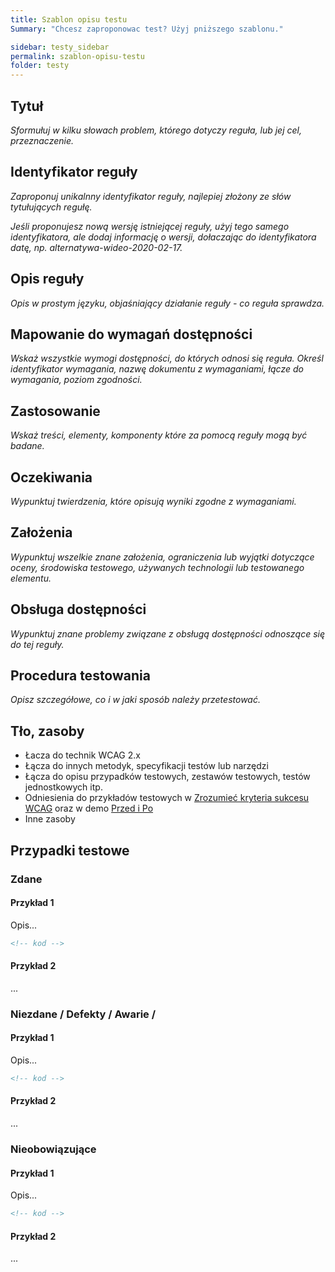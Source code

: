 ```yaml
---
title: Szablon opisu testu
Summary: "Chcesz zaproponowac test? Użyj pniższego szablonu."

sidebar: testy_sidebar
permalink: szablon-opisu-testu
folder: testy
---
```



## Tytuł
*Sformułuj w kilku słowach problem, którego dotyczy reguła, lub jej cel, przeznaczenie.*

## Identyfikator reguły
*Zaproponuj unikalnny identyfikator reguły, najlepiej złożony ze słów tytułujących regułę.*

*Jeśli proponujesz nową wersję istniejącej reguły, użyj tego samego identyfikatora, ale dodaj informację o wersji, dołaczając do identyfikatora datę, np. alternatywa-wideo-2020-02-17.*

## Opis reguły

*Opis w prostym języku, objaśniający działanie reguły - co reguła sprawdza.*

## Mapowanie do wymagań dostępności
*Wskaż wszystkie wymogi dostępności, do których odnosi się reguła. Określ identyfikator wymagania, nazwę dokumentu z wymaganiami, łącze do wymagania, poziom zgodności.*


## Zastosowanie

*Wskaż treści, elementy, komponenty które za pomocą reguły mogą być badane.*

## Oczekiwania

*Wypunktuj twierdzenia, które opisują wyniki zgodne z wymaganiami.*

## Założenia

*Wypunktuj wszelkie znane założenia, ograniczenia lub wyjątki dotyczące oceny, środowiska  testowego, używanych technologii lub testowanego elementu.*

## Obsługa dostępności

*Wypunktuj znane problemy związane z obsługą dostępności odnoszące się do tej reguły.*

## Procedura testowania

*Opisz szczegółowe, co i w jaki sposób należy przetestować.*

## Tło, zasoby

- Łacza do technik WCAG 2.x
- Łącza do innych metodyk, specyfikacji testów lub narzędzi
- Łącza do opisu przypadków testowych, zestawów testowych, testów jednostkowych itp.
- Odniesienia do przykładów testowych w [Zrozumieć kryteria sukcesu WCAG]() oraz w demo [Przed i Po]()
- Inne zasoby

## Przypadki testowe

### Zdane

#### Przykład 1

Opis...

```html
<!-- kod -->
```

#### Przykład 2

...

### Niezdane / Defekty / Awarie /

#### Przykład 1

Opis...

```html
<!-- kod -->
```

#### Przykład 2

...

###  Nieobowiązujące

#### Przykład 1

Opis...

```html
<!-- kod -->
```

#### Przykład 2

...

